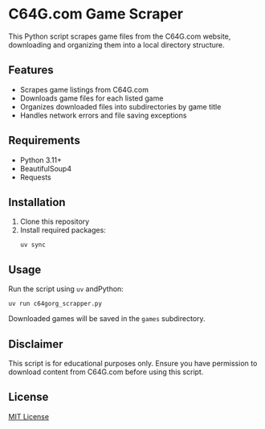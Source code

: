 # C64G.com Game Scraper

This Python script scrapes game files from the C64G.com website, downloading and organizing them into a local directory structure.

## Features

- Scrapes game listings from C64G.com
- Downloads game files for each listed game
- Organizes downloaded files into subdirectories by game title
- Handles network errors and file saving exceptions

## Requirements

- Python 3.11+
- BeautifulSoup4
- Requests

## Installation

1. Clone this repository
2. Install required packages:
   ```
   uv sync
   ```

## Usage

Run the script using `uv` andPython:

```
uv run c64gorg_scrapper.py
```

Downloaded games will be saved in the `games` subdirectory.

## Disclaimer

This script is for educational purposes only. Ensure you have permission to download content from C64G.com before using this script.

## License

[MIT License](https://opensource.org/licenses/MIT)
